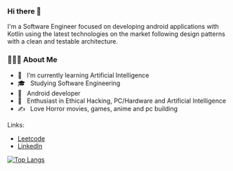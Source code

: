 ### Hi there 👋

I'm a Software Engineer focused on developing android applications with Kotlin using the latest technologies on the market following design patterns with a clean and testable architecture. 

<h3> 👨🏻‍💻 About Me </h3>

- 🔭 &nbsp; I’m currently learning Artificial Intelligence
- 🎓 &nbsp; Studying Software Engineering
- 💼 &nbsp; Android developer
- 🌱 &nbsp; Enthusiast in Ethical Hacking, PC/Hardware and Artificial Intelligence
- ✍️ &nbsp; Love Horror movies, games, anime and pc building

Links:
- [Leetcode](https://leetcode.com/u/luisfelipecf94/)
- [LinkedIn](https://www.linkedin.com/in/luisfelipecf94/)

[![Top Langs](https://github-readme-stats.vercel.app/api/top-langs/?username=luisfagundes94&layout=compact&hide=tex,html&theme=dracula)](https://github.com/luisfagundes94/github-readme-stats)


